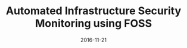 ---
title: Automated Infrastructure Security Monitoring using FOSS
date: 2016-11-21
type: slides
event: All Day DevOps 2016
link: https://speakerdeck.com/madhuakula/all-day-devops-automated-infrastructure-security-monitoring-and-defence-elk-plus-aws-lambda
image: ./slides-bg.jpg
---